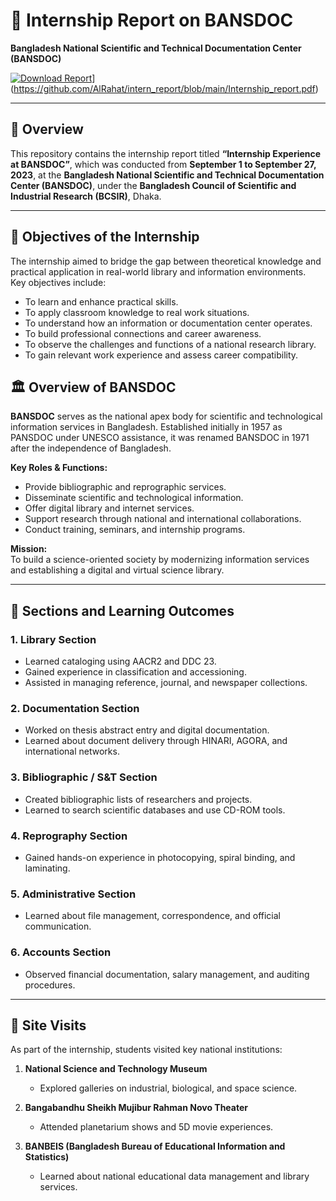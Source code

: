 # 📄 Internship Report on BANSDOC  
**Bangladesh National Scientific and Technical Documentation Center (BANSDOC)**  

[![Download Report](https://img.shields.io/badge/Download_Report-PDF-blue?style=for-the-badge&logo=adobeacrobatreader)]([https://github.com/AlRahat/Internship_Report-BANSDOC/raw/main/Internship_Report.pdf)](https://github.com/AlRahat/intern_report/blob/main/Internship_report.pdf)

---

## 📘 Overview  

This repository contains the internship report titled **“Internship Experience at BANSDOC”**, which was conducted from **September 1 to September 27, 2023**, at the **Bangladesh National Scientific and Technical Documentation Center (BANSDOC)**, under the **Bangladesh Council of Scientific and Industrial Research (BCSIR)**, Dhaka.

---

## 🎯 Objectives of the Internship  

The internship aimed to bridge the gap between theoretical knowledge and practical application in real-world library and information environments.  
Key objectives include:  

- To learn and enhance practical skills.  
- To apply classroom knowledge to real work situations.  
- To understand how an information or documentation center operates.  
- To build professional connections and career awareness.  
- To observe the challenges and functions of a national research library.  
- To gain relevant work experience and assess career compatibility.  



## 🏛️ Overview of BANSDOC  

**BANSDOC** serves as the national apex body for scientific and technological information services in Bangladesh. Established initially in 1957 as PANSDOC under UNESCO assistance, it was renamed BANSDOC in 1971 after the independence of Bangladesh.  

**Key Roles & Functions:**  
- Provide bibliographic and reprographic services.  
- Disseminate scientific and technological information.  
- Offer digital library and internet services.  
- Support research through national and international collaborations.  
- Conduct training, seminars, and internship programs.  

**Mission:**  
To build a science-oriented society by modernizing information services and establishing a digital and virtual science library.  

---

## 🧠 Sections and Learning Outcomes  

### 1. **Library Section**  
- Learned cataloging using AACR2 and DDC 23.  
- Gained experience in classification and accessioning.  
- Assisted in managing reference, journal, and newspaper collections.  

### 2. **Documentation Section**  
- Worked on thesis abstract entry and digital documentation.  
- Learned about document delivery through HINARI, AGORA, and international networks.  

### 3. **Bibliographic / S&T Section**  
- Created bibliographic lists of researchers and projects.  
- Learned to search scientific databases and use CD-ROM tools.  

### 4. **Reprography Section**  
- Gained hands-on experience in photocopying, spiral binding, and laminating.  

### 5. **Administrative Section**  
- Learned about file management, correspondence, and official communication.  

### 6. **Accounts Section**  
- Observed financial documentation, salary management, and auditing procedures.  

---

## 🧳 Site Visits  

As part of the internship, students visited key national institutions:  

1. **National Science and Technology Museum**  
   - Explored galleries on industrial, biological, and space science.  

2. **Bangabandhu Sheikh Mujibur Rahman Novo Theater**  
   - Attended planetarium shows and 5D movie experiences.  

3. **BANBEIS (Bangladesh Bureau of Educational Information and Statistics)**  
   - Learned about national educational data management and library services.  







